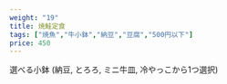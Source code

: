 ```yaml
---
weight: "19"
title: 焼鮭定食
tags: ["焼魚","牛小鉢","納豆","豆腐","500円以下"]
price: 450
---
```


選べる小鉢 (納豆, とろろ, ミニ牛皿, 冷やっこから1つ選択)